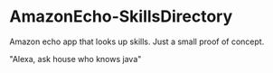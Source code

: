 # AmazonEcho-SkillsDirectory
Amazon echo app that looks up skills.  Just a small proof of concept.

"Alexa, ask house who knows java"
